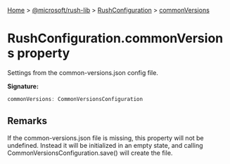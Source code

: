 [Home](./index) &gt; [@microsoft/rush-lib](./rush-lib.md) &gt; [RushConfiguration](./rush-lib.rushconfiguration.md) &gt; [commonVersions](./rush-lib.rushconfiguration.commonversions.md)

# RushConfiguration.commonVersions property

Settings from the common-versions.json config file.

**Signature:**
```javascript
commonVersions: CommonVersionsConfiguration
```

## Remarks

If the common-versions.json file is missing, this property will not be undefined. Instead it will be initialized in an empty state, and calling CommonVersionsConfiguration.save() will create the file.
